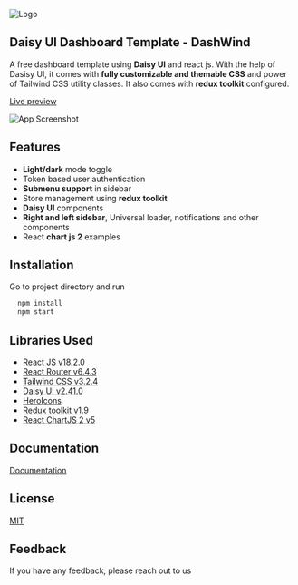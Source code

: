 
![Logo](https://ik.imagekit.io/vu5t8xb15vzcx/tr:h-100/android-chrome-512x512_EiumvYoXeA.png?ik-sdk-version=javascript-1.4.3&updatedAt=1669548997842)

## Daisy UI Dashboard Template - DashWind

A free dashboard template using **Daisy UI** and react js. With the help of Dasisy UI, it comes with **fully customizable and themable CSS** and power of Tailwind CSS utility classes. It also comes with **redux toolkit** configured.


[Live preview](https://tailwind-dashboard-template-dashwind.vercel.app/)


![App Screenshot](https://ik.imagekit.io/vu5t8xb15vzcx/Screenshot_2022-11-27_at_4.53.40_PM_VklHaM8UF.png?ik-sdk-version=javascript-1.4.3&updatedAt=1669548831749)




## Features

- **Light/dark** mode toggle
- Token based user authentication
- **Submenu support** in sidebar
- Store management using **redux toolkit**
- **Daisy UI** components
- **Right and left sidebar**, Universal loader, notifications and other components
- React **chart js 2** examples


## Installation

Go to project directory and run

```bash
  npm install
  npm start
```
    
## Libraries Used

- [React JS v18.2.0](https://reactjs.org/)
- [React Router v6.4.3](https://reactrouter.com/en/main)
- [Tailwind CSS v3.2.4](https://tailwindcss.com/)
- [Daisy UI v2.41.0](https://daisyui.com/)
- [HeroIcons](https://heroicons.com/)
- [Redux toolkit v1.9](https://redux-toolkit.js.org/)
- [React ChartJS 2 v5](https://react-chartjs-2.js.org/)

## Documentation

[Documentation](https://tailwind-dashboard-template-dashwind.vercel.app/documentation)


## License

[MIT](https://choosealicense.com/licenses/mit/)


## Feedback

If you have any feedback, please reach out to us

